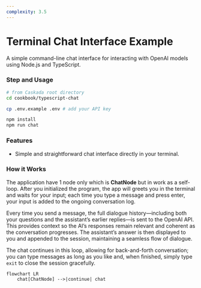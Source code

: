 ```yaml
---
complexity: 3.5
---
```


# Terminal Chat Interface Example

A simple command-line chat interface for interacting with OpenAI models using Node.js and TypeScript.

### Step and Usage

```bash
# from Caskada root directory
cd cookbook/typescript-chat

cp .env.example .env # add your API key

npm install
npm run chat
```

### Features

- Simple and straightforward chat interface directly in your terminal.

### How it Works

The application have 1 node only which is **ChatNode** but in work as a self-loop. After you initialized the program, the app will greets you in the terminal and waits for your input; each time you type a message and press enter, your input is added to the ongoing conversation log.

Every time you send a message, the full dialogue history—including both your questions and the assistant’s earlier replies—is sent to the OpenAI API. This provides context so the AI’s responses remain relevant and coherent as the conversation progresses. The assistant’s answer is then displayed to you and appended to the session, maintaining a seamless flow of dialogue.

The chat continues in this loop, allowing for back-and-forth conversation; you can type messages as long as you like and, when finished, simply type `exit` to close the session gracefully.

```mermaid
flowchart LR
    chat[ChatNode] -->|continue| chat
```

